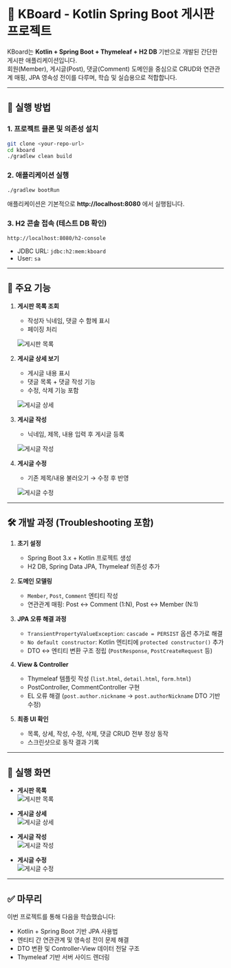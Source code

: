 # 📘 KBoard - Kotlin Spring Boot 게시판 프로젝트

KBoard는 **Kotlin + Spring Boot + Thymeleaf + H2 DB** 기반으로 개발된 간단한 게시판 애플리케이션입니다.  
회원(Member), 게시글(Post), 댓글(Comment) 도메인을 중심으로 CRUD와 연관관계 매핑, JPA 영속성 전이를 다루며, 학습 및 실습용으로 적합합니다.

---

## 🚀 실행 방법

### 1. 프로젝트 클론 및 의존성 설치
```bash
git clone <your-repo-url>
cd kboard
./gradlew clean build
```

### 2. 애플리케이션 실행
```bash
./gradlew bootRun
```

애플리케이션은 기본적으로 **http://localhost:8080** 에서 실행됩니다.

### 3. H2 콘솔 접속 (테스트 DB 확인)
```
http://localhost:8080/h2-console
```
- JDBC URL: `jdbc:h2:mem:kboard`
- User: `sa`

---

## 📂 주요 기능

1. **게시판 목록 조회**
    - 작성자 닉네임, 댓글 수 함께 표시
    - 페이징 처리

   ![게시판 목록](images/list.png)

2. **게시글 상세 보기**
    - 게시글 내용 표시
    - 댓글 목록 + 댓글 작성 기능
    - 수정, 삭제 기능 포함

   ![게시글 상세](images/detail.png)

3. **게시글 작성**
    - 닉네임, 제목, 내용 입력 후 게시글 등록

   ![게시글 작성](images/create.png)

4. **게시글 수정**
    - 기존 제목/내용 불러오기 → 수정 후 반영

   ![게시글 수정](images/edit.png)

---

## 🛠 개발 과정 (Troubleshooting 포함)

1. **초기 설정**
    - Spring Boot 3.x + Kotlin 프로젝트 생성
    - H2 DB, Spring Data JPA, Thymeleaf 의존성 추가

2. **도메인 모델링**
    - `Member`, `Post`, `Comment` 엔티티 작성
    - 연관관계 매핑: Post ↔ Comment (1:N), Post ↔ Member (N:1)

3. **JPA 오류 해결 과정**
    - `TransientPropertyValueException`: `cascade = PERSIST` 옵션 추가로 해결
    - `No default constructor`: Kotlin 엔티티에 `protected constructor()` 추가
    - DTO ↔ 엔티티 변환 구조 정립 (`PostResponse`, `PostCreateRequest` 등)

4. **View & Controller**
    - Thymeleaf 템플릿 작성 (`list.html`, `detail.html`, `form.html`)
    - PostController, CommentController 구현
    - EL 오류 해결 (`post.author.nickname` → `post.authorNickname` DTO 기반 수정)

5. **최종 UI 확인**
    - 목록, 상세, 작성, 수정, 삭제, 댓글 CRUD 전부 정상 동작
    - 스크린샷으로 동작 결과 기록

---

## 📸 실행 화면

- **게시판 목록**  
  ![게시판 목록](images/list.png)

- **게시글 상세**  
  ![게시글 상세](images/detail.png)

- **게시글 작성**  
  ![게시글 작성](images/create.png)

- **게시글 수정**  
  ![게시글 수정](images/edit.png)

---

## ✅ 마무리

이번 프로젝트를 통해 다음을 학습했습니다:
- Kotlin + Spring Boot 기반 JPA 사용법
- 엔티티 간 연관관계 및 영속성 전이 문제 해결
- DTO 변환 및 Controller-View 데이터 전달 구조
- Thymeleaf 기반 서버 사이드 렌더링


